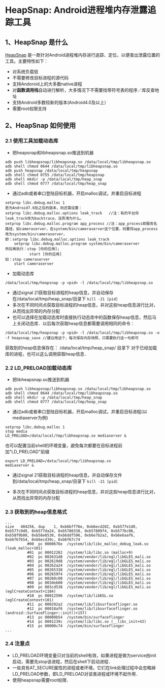 # HeapSnap: Android进程堆内存泄露追踪工具

## 1、HeapSnap 是什么

[HeapSnap](https://github.com/albuer/heapsnap) 是一款针对Android进程堆内存进行追踪、定位，以便查出泄露位置的工具。主要特性如下：

- 对系统负载低
- 不需要修改目标进程的源代码
- 支持Andoroid上的大多数native进程
- 对**函数调用栈**自动进行解析，大多情况下不需要找带符号表的程序／库反查地址
- 支持Android多数较新的版本(Android4.0及以上）
- 需要root权限支持

## 2、HeapSnap 如何使用

### 2.1 使用工具加载动态库
* 把heapsnap和libheapsnap.so推送到机器
```shell
adb push libheapsnap/libheapsnap.so /data/local/tmp/libheapsnap.so
adb shell chmod 0644 /data/local/tmp/libheapsnap.so
adb push heapsnap /data/local/tmp/heapsnap
adb shell chmod 0755 /data/local/tmp/heapsnap
adb shell mkdir -p /data/local/tmp/heap_snap
adb shell chmod 0777 /data/local/tmp/heap_snap
```
* 通过adb或者串口登陆目标机器，开启malloc调试，并重启目标进程
```shell
setprop libc.debug.malloc 1
若为Android7.0及之后的版本，则还需设置：
setprop libc.debug.malloc.options leak_track   //注：有的平台将leak_track改为backtrace，没弄清为什么。
setprop libc.debug.malloc.program app_process //注：app_process即服务名路径，如cameraserver，在system/bin/cameraserver这个位置，则要将app_process改为system/bin/cameraserver，
即：setprop libc.debug.malloc.options leak_track
    setprop libc.debug.malloc.program system/bin/cameraserver
然后再执行：stop [你的应用];
           start [你的应用]
如：stop cameraserver
    start cameraserver
```
* 加载动态库
```
/data/local/tmp/heapsnap -p <pid> -l /data/local/tmp/libheapsnap.so
```
* 通过signal 21获取目标进程的heap信息，并自动保存在/data/local/tmp/heap_snap/目录下
`kill -21 [pid]`
* 多次在不同时间点获取目标进程的heap信息，并对这些heap信息进行比对，从而找出异常的内存分配
* 也可以选择在加载动态库时直接执行动态库中的函数保存heap信息，然后马上关闭动态库．以后每次获取heap信息都需要调用相同的命令：
```
/data/local/tmp/heapsnap -p <pid> -l /data/local/tmp/libheapsnap.so -o -f heapsnap_save //建议用这个，每次保存内存快照，只需要执行这一句即可
```
获取到的heap信息保存在： /data/local/tmp/heap_snap/ 目录下
对于已经加载库的进程，也可以这么调用获取heap信息．

### 2.2 LD_PRELOAD加载动态库
* 把libheapsnap.so推送到机器
```shell
adb push libheapsnap/libheapsnap.so /data/local/tmp/libheapsnap.so
adb shell chmod 0644 /data/local/tmp/libheapsnap.so
adb shell mkdir -p /data/local/tmp/heap_snap
adb shell chmod 0777 /data/local/tmp/heap_snap
```

* 通过adb或者串口登陆目标机器，开启malloc调试，并重启目标进程(以mediaserver为例)
```shell
setprop libc.debug.malloc 1
stop media
LD_PRELOAD=/data/local/tmp/libheapsnap.so mediaserver &
```
也可以配置当前shell的环境变量，避免每次都要在目标进程前加"LD_PRELOAD"前缀
```
export LD_PRELOAD=/data/local/tmp/libheapsnap.so
mediaserver &
```

* 通过signal 21获取目标进程的heap信息，并自动保存文件到/data/local/tmp/heap_snap/目录下
`kill -21 [pid]`

* 多次在不同时间点获取目标进程的heap信息，并对这些heap信息进行比对，从而找出异常的内存分配

### 2.3 获取到的heap信息格式
```
...
size   404256, dup    1, 0xb6bff76e, 0xb6ecd282, 0xb577e1d8, 0xb577c9d8, 0xb577da24, 0xb5780338, 0xb57809f4, 0xb577bc08, 0xb58f9b00, 0xb58e8538, 0xb6ddf596, 0xb6e7b2a2, 0xb6e6aaf6, 0xb6f67b54, 0xb6ecd39c, 0xb6f67c74
          #00  pc 0000676e  /system/lib/libc_malloc_debug_leak.so (leak_malloc+101)
          #01  pc 00012282  /system/lib/libc.so (malloc+9)
          #02  pc 002631d8  /system/vendor/lib/egl/libGLES_mali.so
          #03  pc 002619d8  /system/vendor/lib/egl/libGLES_mali.so
          #04  pc 00262a24  /system/vendor/lib/egl/libGLES_mali.so
          #05  pc 00265338  /system/vendor/lib/egl/libGLES_mali.so
          #06  pc 002659f4  /system/vendor/lib/egl/libGLES_mali.so
          #07  pc 00260c08  /system/vendor/lib/egl/libGLES_mali.so
          #08  pc 003deb00  /system/vendor/lib/egl/libGLES_mali.so
          #09  pc 003cd538  /system/vendor/lib/egl/libGLES_mali.so (eglCreateContext+1184)
          #10  pc 00012596  /system/lib/libEGL.so (eglCreateContext+101)
          #11  pc 000292a2  /system/lib/libsurfaceflinger.so
          #12  pc 00018af6  /system/lib/libsurfaceflinger.so (android::SurfaceFlinger::init()+157)
          #13  pc 00000b54  /system/bin/surfaceflinger
          #14  pc 0001239c  /system/lib/libc.so (__libc_init+43)
          #15  pc 00000c74  /system/bin/surfaceflinger
...
```

### 2.4 注意点
* LD_PRELOAD环境变量只对当前的shell有效，如果进程是做为service由init启动，需要先stop该进程，然后在shell下启动进程．
* 一些具有AT_SECURE属性的进程或者环境，它们在link处理过程中会忽略掉LD_PRELOAD参数，即LD_PRELOAD对该类进程或环境不起作用．
* 使用heapsnap需要root权限．


